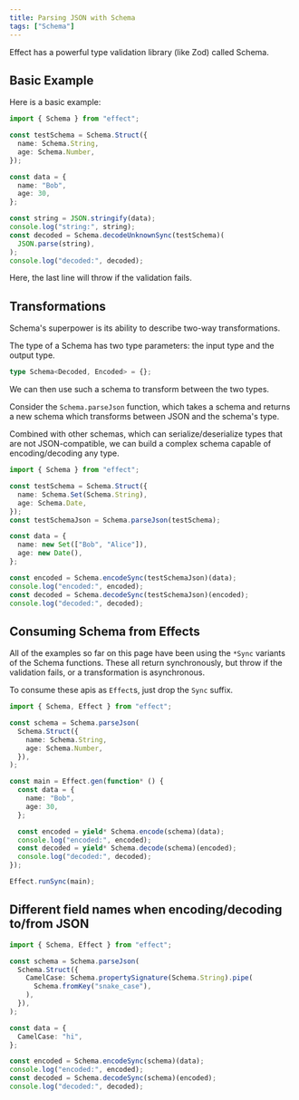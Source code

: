 ```yaml
---
title: Parsing JSON with Schema
tags: ["Schema"]
---
```


Effect has a powerful type validation library (like Zod) called Schema.

## Basic Example

Here is a basic example:

```ts twoslash withOutput
import { Schema } from "effect";

const testSchema = Schema.Struct({
  name: Schema.String,
  age: Schema.Number,
});

const data = {
  name: "Bob",
  age: 30,
};

const string = JSON.stringify(data);
console.log("string:", string);
const decoded = Schema.decodeUnknownSync(testSchema)(
  JSON.parse(string),
);
console.log("decoded:", decoded);
```

Here, the last line will throw if the validation fails.

## Transformations

Schema's superpower is its ability to describe two-way transformations.

The type of a Schema has two type parameters: the input type and the output type.

```ts twoslash
type Schema<Decoded, Encoded> = {};
```

We can then use such a schema to transform between the two types.

Consider the `Schema.parseJson` function, which takes a schema and returns a new schema which transforms between JSON and the schema's type.

Combined with other schemas, which can serialize/deserialize types that are not JSON-compatible, we can build a complex schema capable of encoding/decoding any type.

```ts twoslash withOutput
import { Schema } from "effect";

const testSchema = Schema.Struct({
  name: Schema.Set(Schema.String),
  age: Schema.Date,
});
const testSchemaJson = Schema.parseJson(testSchema);

const data = {
  name: new Set(["Bob", "Alice"]),
  age: new Date(),
};

const encoded = Schema.encodeSync(testSchemaJson)(data);
console.log("encoded:", encoded);
const decoded = Schema.decodeSync(testSchemaJson)(encoded);
console.log("decoded:", decoded);
```

## Consuming Schema from Effects

All of the examples so far on this page have been using the `*Sync` variants of the Schema functions. These all return synchronously, but throw if the validation fails, or a transformation is asynchronous.

To consume these apis as `Effect`s, just drop the `Sync` suffix.

```ts twoslash withOutput
import { Schema, Effect } from "effect";

const schema = Schema.parseJson(
  Schema.Struct({
    name: Schema.String,
    age: Schema.Number,
  }),
);

const main = Effect.gen(function* () {
  const data = {
    name: "Bob",
    age: 30,
  };

  const encoded = yield* Schema.encode(schema)(data);
  console.log("encoded:", encoded);
  const decoded = yield* Schema.decode(schema)(encoded);
  console.log("decoded:", decoded);
});

Effect.runSync(main);
```

## Different field names when encoding/decoding to/from JSON

```ts twoslash withOutput
import { Schema, Effect } from "effect";

const schema = Schema.parseJson(
  Schema.Struct({
    CamelCase: Schema.propertySignature(Schema.String).pipe(
      Schema.fromKey("snake_case"),
    ),
  }),
);

const data = {
  CamelCase: "hi",
};

const encoded = Schema.encodeSync(schema)(data);
console.log("encoded:", encoded);
const decoded = Schema.decodeSync(schema)(encoded);
console.log("decoded:", decoded);
```
